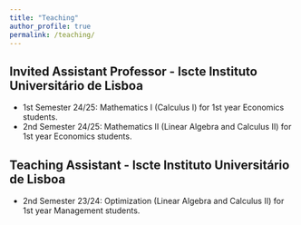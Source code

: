 ```yaml
---
title: "Teaching"
author_profile: true
permalink: /teaching/
---
```


## Invited Assistant Professor - Iscte Instituto Universitário de Lisboa 
- 1st Semester 24/25: Mathematics I (Calculus I) for 1st year Economics students.
- 2nd Semester 24/25: Mathematics II (Linear Algebra and Calculus II) for 1st year Economics students.

## Teaching Assistant - Iscte Instituto Universitário de Lisboa 
- 2nd Semester 23/24: Optimization (Linear Algebra and Calculus II) for 1st year Management students.
